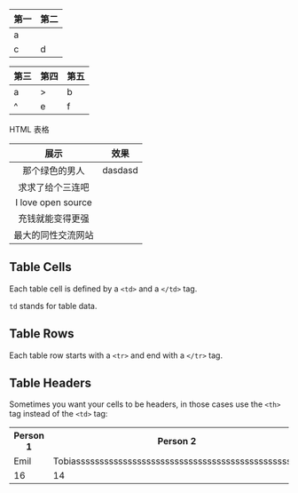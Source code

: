 第一 | 第二
--|--
a | |
c|d

第三 | 第四 | 第五
-----|-----|-----
a    | >   | b
^    | e   | f 

HTML 表格



<table align=center>
<thead>
	<tr>
        <th style='text-align:center;' >展示</th>
        <th style='text-align:center;' >效果</th>
    </tr>
</thead>
<tbody>
    <tr>
        <td style='text-align:center;' >那个绿色的男人</td>
        <td style='text-align:center;' >dasdasd</td></tr>
    <tr>
        <td style='text-align:center;' >求求了给个三连吧</td>
        <td style='text-align:center;' ></td></tr>
    <tr>
        <td style='text-align:center;' >I love open source</td>
        <td style='text-align:center;' ></td></tr>
    <tr>
        <td style='text-align:center;' >充钱就能变得更强</td>
        <td style='text-align:center;' ></td></tr>
    <tr>
        <td style='text-align:center;' >最大的同性交流网站</td>
        <td style='text-align:center;' ></td></tr>
</tbody>
</table>



## Table Cells

Each table cell is defined by a `<td>` and a `</td>` tag.

`td` stands for table data.

## Table Rows

Each table row starts with a `<tr>` and end with a `</tr>` tag.

## Table Headers

Sometimes you want your cells to be headers, in those cases use the `<th>` tag instead of the `<td>` tag:


<table align=center >  
    <tr>    
        <th >Person 1</th>    
        <th>Person 2</th>    
        <th>Person 3</th>  </tr>  
    <tr>    
        <td>Emil</td>    
        <td>Tobiassssssssssssssssssssssssssssssssssssssssssssssss</td>    
        <td>Linus</td>  
    </tr>  
    <tr>    
        <td >16</td>    
        <td >14</td>    
        <td >10</td>  
    </tr>
</table>





